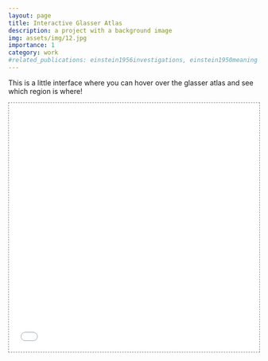 ```yaml
---
layout: page
title: Interactive Glasser Atlas
description: a project with a background image
img: assets/img/12.jpg
importance: 1
category: work
#related_publications: einstein1956investigations, einstein1950meaning
---
```


This is a little interface where you can hover over the glasser atlas and see which region is where!

<div class="l-page">
  <iframe src="{{ '/assets/plotly/glasser_gui.html' | relative_url }}" frameborder='0' scrolling='no' height="500px" width="100%" style="border: 1px dashed grey;"></iframe>
</div>